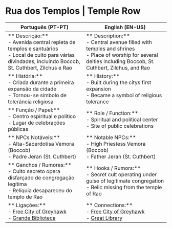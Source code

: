 # Rua dos Templos | Temple Row

| **Português (PT-PT)** | **English (EN-US)** |
|-----------------------|---------------------|
| ** Descrição:**<br> - Avenida central repleta de templos e santuários<br> - Local de culto para várias divindades, incluindo Boccob, St. Cuthbert, Zilchus e Rao | ** Description:**<br> - Central avenue filled with temples and shrines<br> - Place of worship for several deities including Boccob, St. Cuthbert, Zilchus, and Rao |
| ** História:**<br> - Criada durante a primeira expansão da cidade<br> - Tornou-se símbolo de tolerância religiosa | ** History:**<br> - Built during the citys first expansion<br> - Became a symbol of religious tolerance |
| ** Função / Papel:**<br> - Centro espiritual e político<br> - Lugar de celebrações públicas | ** Role / Function:**<br> - Spiritual and political center<br> - Site of public celebrations |
| ** NPCs Notáveis:**<br> - Alta-Sacerdotisa Vemora (Boccob)<br> - Padre Jeran (St. Cuthbert) | ** Notable NPCs:**<br> - High Priestess Vemora (Boccob)<br> - Father Jeran (St. Cuthbert) |
| ** Ganchos / Rumores:**<br> - Culto secreto opera disfarçado de congregação legítima<br> - Relíquia desapareceu do templo de Rao | ** Hooks / Rumors:**<br> - Secret cult operating under guise of legitimate congregation<br> - Relic missing from the temple of Rao |
| ** Ligações:**<br> - [Free City of Greyhawk](free_city_of_greyhawk.md)<br> - [Grande Biblioteca](docs/locations/cities/free_city_of_greyhawk/garden_quarter/great_library.md) | ** Connections:**<br> - [Free City of Greyhawk](free_city_of_greyhawk.md)<br> - [Great Library](docs/locations/cities/free_city_of_greyhawk/garden_quarter/great_library.md) |





